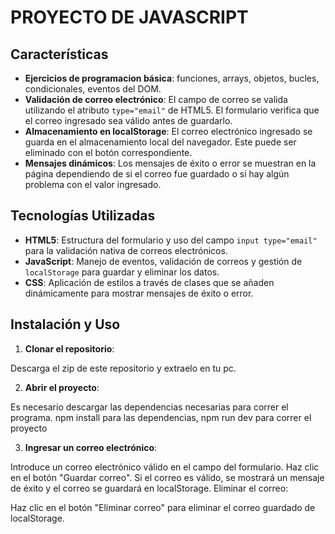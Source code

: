 # PROYECTO DE JAVASCRIPT


## Características

- **Ejercicios de programacion básica**: funciones, arrays, objetos, bucles, condicionales, eventos del DOM.
- **Validación de correo electrónico**: El campo de correo se valida utilizando el atributo `type="email"` de HTML5. El formulario verifica que el correo ingresado sea válido antes de guardarlo.
- **Almacenamiento en localStorage**: El correo electrónico ingresado se guarda en el almacenamiento local del navegador. Este puede ser eliminado con el botón correspondiente.
- **Mensajes dinámicos**: Los mensajes de éxito o error se muestran en la página dependiendo de si el correo fue guardado o si hay algún problema con el valor ingresado.

## Tecnologías Utilizadas

- **HTML5**: Estructura del formulario y uso del campo `input type="email"` para la validación nativa de correos electrónicos.
- **JavaScript**: Manejo de eventos, validación de correos y gestión de `localStorage` para guardar y eliminar los datos.
- **CSS**: Aplicación de estilos a través de clases que se añaden dinámicamente para mostrar mensajes de éxito o error.

## Instalación y Uso

1. **Clonar el repositorio**:

Descarga el zip de este repositorio y extraelo en tu pc.

2. **Abrir el proyecto**:

Es necesario descargar las dependencias necesarias para correr el programa. npm install para las dependencias, npm run dev para correr el proyecto

3. **Ingresar un correo electrónico**:

Introduce un correo electrónico válido en el campo del formulario.
Haz clic en el botón "Guardar correo".
Si el correo es válido, se mostrará un mensaje de éxito y el correo se guardará en localStorage.
Eliminar el correo:

Haz clic en el botón "Eliminar correo" para eliminar el correo guardado de localStorage.
